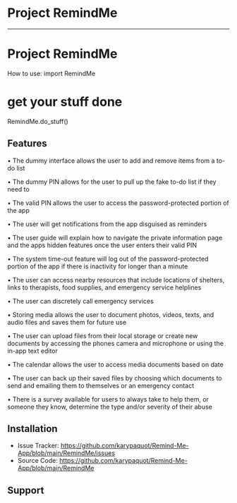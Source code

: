 # Project RemindMe
------------------
# Project RemindMe 

How to use:
  import RemindMe
  # get your stuff done
  RemindMe.do_stuff()
  
Features
--------
•	The dummy interface allows the user to add and remove items from a to-do list

•	The dummy PIN allows for the user to pull up the fake to-do list if they need to

•	The valid PIN allows the user to access the password-protected portion of the app

•	The user will get notifications from the app disguised as reminders

•	The user guide will explain how to navigate the private information page and the apps hidden features once the user enters their valid PIN

•	The system time-out feature will log out of the password-protected portion of the app if there is inactivity for longer than a minute

•	The user can access nearby resources that include locations of shelters, links to therapists, food supplies, and emergency service helplines

•	The user can discretely call emergency services

•	Storing media allows the user to document photos, videos, texts, and audio files and saves them for future use

•	The user can upload files from their local storage or create new documents by accessing the phones camera and microphone or using the in-app text editor

•	The calendar allows the user to access media documents based on date

•	The user can back up their saved files by choosing which documents to send and emailing them to themselves or an emergency contact

•	There is a survey available for users to always take to help them, or someone they know, determine the type and/or severity of their abuse


Installation
------------
- Issue Tracker: https://github.com/karypaquot/Remind-Me-App/blob/main/RemindMe/issues
- Source Code: https://github.com/karypaquot/Remind-Me-App/blob/main/RemindMe

Support
-------


